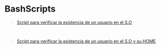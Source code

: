 # BashScripts

> [Script para verificar la existencia de un usuario en el S.O](https://github.com/fncambres/scripts/blob/main/scriptUsername.sh)

<br>

> [Script para verificar la existencia de un usuario en el S.O y su HOME](https://github.com/fncambres/scripts/blob/main/scriptUsernameHome.sh)

<br> 
